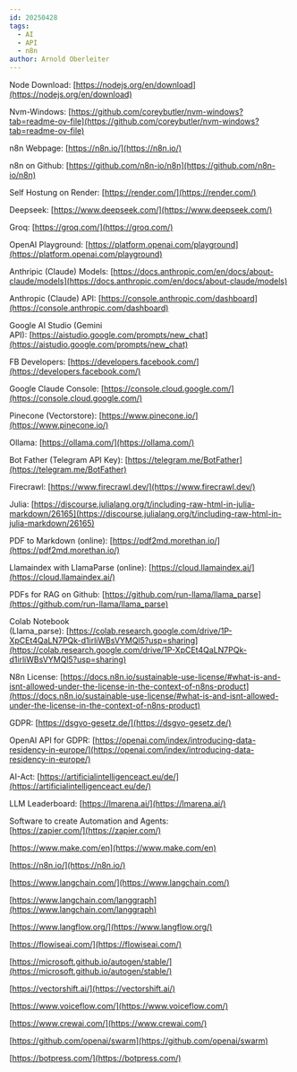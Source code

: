 ```yaml
---
id: 20250428
tags:
  - AI
  - API
  - n8n
author: Arnold Oberleiter
---
```

Node Download: [https://nodejs.org/en/download](https://nodejs.org/en/download)

Nvm-Windows: [https://github.com/coreybutler/nvm-windows?tab=readme-ov-file](https://github.com/coreybutler/nvm-windows?tab=readme-ov-file)

n8n Webpage: [https://n8n.io/](https://n8n.io/)

n8n on Github: [https://github.com/n8n-io/n8n](https://github.com/n8n-io/n8n)

Self Hostung on Render: [https://render.com/](https://render.com/)

  
Deepseek: [https://www.deepseek.com/](https://www.deepseek.com/)

Groq: [https://groq.com/](https://groq.com/)

OpenAI Playground: [https://platform.openai.com/playground](https://platform.openai.com/playground)

Anthripic (Claude) Models: [https://docs.anthropic.com/en/docs/about-claude/models](https://docs.anthropic.com/en/docs/about-claude/models)

Anthropic (Claude) API: [https://console.anthropic.com/dashboard](https://console.anthropic.com/dashboard)

Google AI Studio (Gemini API): [https://aistudio.google.com/prompts/new_chat](https://aistudio.google.com/prompts/new_chat)

  

FB Developers: [https://developers.facebook.com/](https://developers.facebook.com/)

Google Claude Console: [https://console.cloud.google.com/](https://console.cloud.google.com/)

Pinecone (Vectorstore): [https://www.pinecone.io/](https://www.pinecone.io/)

Ollama: [https://ollama.com/](https://ollama.com/)

Bot Father (Telegram API Key): [https://telegram.me/BotFather](https://telegram.me/BotFather)

  

Firecrawl: [https://www.firecrawl.dev/](https://www.firecrawl.dev/)

Julia: [https://discourse.julialang.org/t/including-raw-html-in-julia-markdown/26165](https://discourse.julialang.org/t/including-raw-html-in-julia-markdown/26165)

PDF to Markdown (online): [https://pdf2md.morethan.io/](https://pdf2md.morethan.io/)

Llamaindex with LlamaParse (online): [https://cloud.llamaindex.ai/](https://cloud.llamaindex.ai/)

PDFs for RAG on Github: [https://github.com/run-llama/llama_parse](https://github.com/run-llama/llama_parse)

Colab Notebook (Llama_parse): [https://colab.research.google.com/drive/1P-XpCEt4QaLN7PQk-d1irliWBsVYMQl5?usp=sharing](https://colab.research.google.com/drive/1P-XpCEt4QaLN7PQk-d1irliWBsVYMQl5?usp=sharing)

  

N8n License: [https://docs.n8n.io/sustainable-use-license/#what-is-and-isnt-allowed-under-the-license-in-the-context-of-n8ns-product](https://docs.n8n.io/sustainable-use-license/#what-is-and-isnt-allowed-under-the-license-in-the-context-of-n8ns-product)

  
GDPR: [https://dsgvo-gesetz.de/](https://dsgvo-gesetz.de/)

OpenAI API for GDPR: [https://openai.com/index/introducing-data-residency-in-europe/](https://openai.com/index/introducing-data-residency-in-europe/)

AI-Act: [https://artificialintelligenceact.eu/de/](https://artificialintelligenceact.eu/de/)

  

LLM Leaderboard: [https://lmarena.ai/](https://lmarena.ai/)

  

Software to create Automation and Agents:  
[https://zapier.com/](https://zapier.com/)

[https://www.make.com/en](https://www.make.com/en)

[https://n8n.io/](https://n8n.io/)

[https://www.langchain.com/](https://www.langchain.com/)

[https://www.langchain.com/langgraph](https://www.langchain.com/langgraph)

[https://www.langflow.org/](https://www.langflow.org/)

[https://flowiseai.com/](https://flowiseai.com/)

[https://microsoft.github.io/autogen/stable/](https://microsoft.github.io/autogen/stable/)

[https://vectorshift.ai/](https://vectorshift.ai/)

[https://www.voiceflow.com/](https://www.voiceflow.com/)

[https://www.crewai.com/](https://www.crewai.com/)

[https://github.com/openai/swarm](https://github.com/openai/swarm)

[https://botpress.com/](https://botpress.com/)

